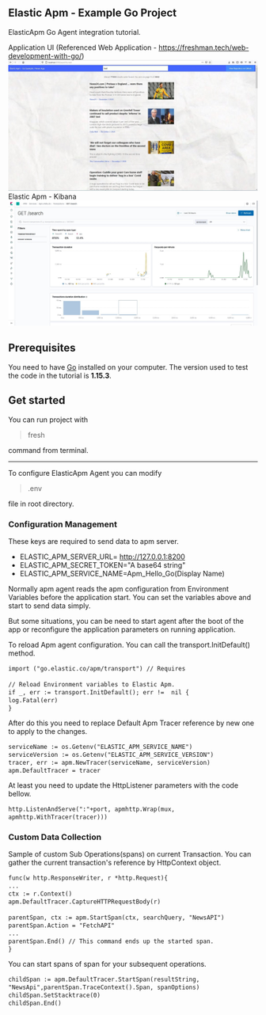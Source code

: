 ## Elastic Apm - Example Go Project
ElasticApm Go Agent integration tutorial.

Application UI (Referenced Web Application - https://freshman.tech/web-development-with-go/)
![ui](readme-image/ui.jpg)
Elastic Apm - Kibana 
![apm](readme-image/apm.jpg)
## Prerequisites
You need to have [Go](https://golang.org/dl/) installed on your computer. The version used to test the code in the tutorial is **1.15.3**.
## Get started
You can run project with 

> fresh

 command from terminal.

---
To configure ElasticApm Agent you can modify 

> .env

 file in root directory.

### Configuration Management
These keys are required to send data to apm server.
- ELASTIC_APM_SERVER_URL= http://127.0.0.1:8200 
- ELASTIC_APM_SECRET_TOKEN="A base64 string"
- ELASTIC_APM_SERVICE_NAME=Apm_Hello_Go(Display Name)

Normally apm agent reads the apm configuration from Environment Variables before the application start. You can set the variables above and start to send data simply. 

But some situations, you can be need to start agent after the boot of the app or reconfigure the application parameters on running application.

To reload Apm agent configuration. You can call the transport.InitDefault() method.

    import ("go.elastic.co/apm/transport") // Requires
    
    // Reload Environment variables to Elastic Apm.
    if _, err := transport.InitDefault(); err !=  nil {
    log.Fatal(err)
    }

After do this you need to replace Default Apm Tracer reference by new one to apply to the changes.

    serviceName := os.Getenv("ELASTIC_APM_SERVICE_NAME")
    serviceVersion := os.Getenv("ELASTIC_APM_SERVICE_VERSION")
    tracer, err := apm.NewTracer(serviceName, serviceVersion)
    apm.DefaultTracer = tracer

At least you need to update the HttpListener parameters with the code bellow.

    http.ListenAndServe(":"+port, apmhttp.Wrap(mux, apmhttp.WithTracer(tracer)))

### Custom Data Collection 
Sample of custom Sub Operations(spans)  on current Transaction. You can  gather the current transaction's reference by HttpContext object.

    func(w http.ResponseWriter, r *http.Request){ 
	...
    ctx := r.Context()
    apm.DefaultTracer.CaptureHTTPRequestBody(r)
   
    parentSpan, ctx := apm.StartSpan(ctx, searchQuery, "NewsAPI")
    parentSpan.Action = "FetchAPI"
    ...
    parentSpan.End() // This command ends up the started span.
    }
  
You can start spans of span for your subsequent operations. 

    childSpan := apm.DefaultTracer.StartSpan(resultString, "NewsApi",parentSpan.TraceContext().Span, spanOptions)
    childSpan.SetStacktrace(0)
    childSpan.End()


